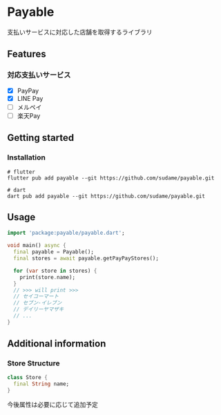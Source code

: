 <!-- 
This README describes the package. If you publish this package to pub.dev,
this README's contents appear on the landing page for your package.

For information about how to write a good package README, see the guide for
[writing package pages](https://dart.dev/guides/libraries/writing-package-pages). 

For general information about developing packages, see the Dart guide for
[creating packages](https://dart.dev/guides/libraries/create-library-packages)
and the Flutter guide for
[developing packages and plugins](https://flutter.dev/developing-packages). 
-->

# Payable

支払いサービスに対応した店舗を取得するライブラリ

## Features

### 対応支払いサービス

- [x] PayPay
- [x] LINE Pay
- [ ] メルペイ
- [ ] 楽天Pay

## Getting started

### Installation

```shell
# flutter
flutter pub add payable --git https://github.com/sudame/payable.git

# dart
dart pub add payable --git https://github.com/sudame/payable.git
```

## Usage

```dart
import 'package:payable/payable.dart';

void main() async {
  final payable = Payable();
  final stores = await payable.getPayPayStores();

  for (var store in stores) {
    print(store.name);
  }
  // >>> will print >>>
  // セイコーマート
  // セブン‐イレブン
  // デイリーヤマザキ
  // ...
}
```

## Additional information

### Store Structure
```dart
class Store {
  final String name;
}
```
今後属性は必要に応じて追加予定
